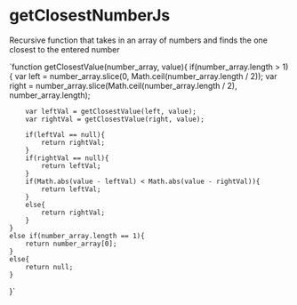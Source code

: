 getClosestNumberJs
==================

Recursive function that takes in an array of numbers and finds the one closest to the entered number

`function getClosestValue(number_array, value){
	if(number_array.length > 1){
		var left = number_array.slice(0, Math.ceil(number_array.length / 2));
		var right = number_array.slice(Math.ceil(number_array.length / 2), number_array.length);

		var leftVal = getClosestValue(left, value);
		var rightVal = getClosestValue(right, value);

		if(leftVal == null){
			return rightVal;
		}
		if(rightVal == null){
			return leftVal;
		}
		if(Math.abs(value - leftVal) < Math.abs(value - rightVal)){
			return leftVal;
		}
		else{
			return rightVal;
		}
	}
	else if(number_array.length == 1){
		return number_array[0];
	}
	else{
		return null;
	}
}`
